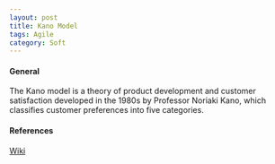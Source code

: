 ```yaml
---
layout: post
title: Kano Model
tags: Agile
category: Soft
---
```


#### General ####

The Kano model is a theory of product development and customer satisfaction developed in the 1980s by Professor Noriaki Kano, which classifies customer preferences into five categories.

#### References ####

[Wiki](http://en.wikipedia.org/wiki/Kano_model)  
